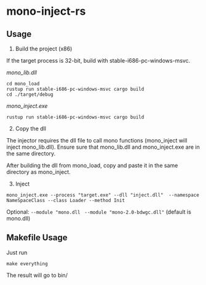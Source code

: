 # mono-inject-rs

## Usage

1. Build the project (x86) 

If the target process is 32-bit, build with stable-i686-pc-windows-msvc.

*mono_lib.dll*
```
cd mono_load
rustup run stable-i686-pc-windows-msvc cargo build
cd ./target/debug
```

*mono_inject.exe*
```
rustup run stable-i686-pc-windows-msvc cargo build
```

2. Copy the dll

The injector requires the dll file to call mono functions (mono_inject will inject mono_lib.dll). 
Ensure sure that mono_lib.dll and mono_inject.exe are in the same directory.

After building the dll from mono_load, copy and paste it in the same directory as mono_inject. 

3. Inject

`mono_inject.exe --process "target.exe" --dll "inject.dll"  --namespace NameSpaceClass --class Loader --method Init`

 Optional: `--module "mono.dll` ` --module "mono-2.0-bdwgc.dll"` (default is mono.dll)



## Makefile Usage

Just run 
```
make everything
```
The result will go to bin/
